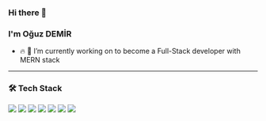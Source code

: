 

<!--
**mechanicworld/mechanicworld** is a ✨ _special_ ✨ repository because its `README.md` (this file) appears on your GitHub profile.

Here are some ideas to get you started:



- 👯 I’m looking to collaborate on ...
- 🤔 I’m looking for help with ...
- 💬 Ask me about ...
- 📫 How to reach me: ...
- 😄 Pronouns: ...
- ⚡ Fun fact: ...
-->

### Hi there 👋
### I'm Oğuz DEMİR


- :fire:  🔭 I’m currently working on to become a Full-Stack developer with MERN stack


---

### 🛠  Tech Stack


<img src="https://img.shields.io/badge/-Javascript-f0da50"></img>
<img src="https://img.shields.io/badge/-React-7ddfff"></img>
<img src="https://img.shields.io/badge/-Vue-40b682"></img>
<img src="https://img.shields.io/badge/-Node.js-green"></img>
<img src="https://img.shields.io/badge/-MongoDB-brightgreen"></img>
<img src="https://img.shields.io/badge/-.Net%20-%234D3CA6"></img>
<img src="https://img.shields.io/badge/-Python-blue"></img>



